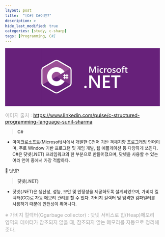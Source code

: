 ```yaml
---
layout: post
title:  "[C#] C#이란?"
description: > 
hide_last_modified: true
categories: [study, c-sharp]
tags: [Programming, C#]
---
```


![](../../../assets/img/blog/c_sharp/cs_logo.png)

<span style="font-size:16px; color:darkgray;">이미지 출처 : https://www.linkedin.com/pulse/c-structured-programming-language-sunil-sharma</span>

> **C#**
- 마이크로소프트(Microsoft)사에서 개발한 C언어 기반 객체지향 프로그래밍 언어이며, 주로 Window 기반 프로그램 및 게임 개발, 웹 애플케이션 등 다양하게 쓰인다.
C#은 닷넷(.NET) 프레임워크의 한 부분으로 만들어졌으며, 닷넷을 사용할 수 있는 여러 언어 중에서 가장 적합하다.

🤔 닷넷?
> **닷넷(.NET)**
- 닷넷(.NET)은 생산성, 성능, 보안 및 안정성을 제공하도록 설계되었으며, 가비지 컬렉터(GC)로 자동 메모리 관리를 할 수 있다. 
가비지 컬렉터 및 엄격한 컴파일러를 사용하기 때문에 안전성이 뛰어나다.

<span style="font-size:16px; color:darkgray;">※ 가비지 컬렉터(Ggarbage collector) : 닷넷 서비스로 힙(Heap)메모리 영역의 데이터가 참조되지 않을 때, 참조되지 않는 메모리를 자동으로 정리해준다.</span>